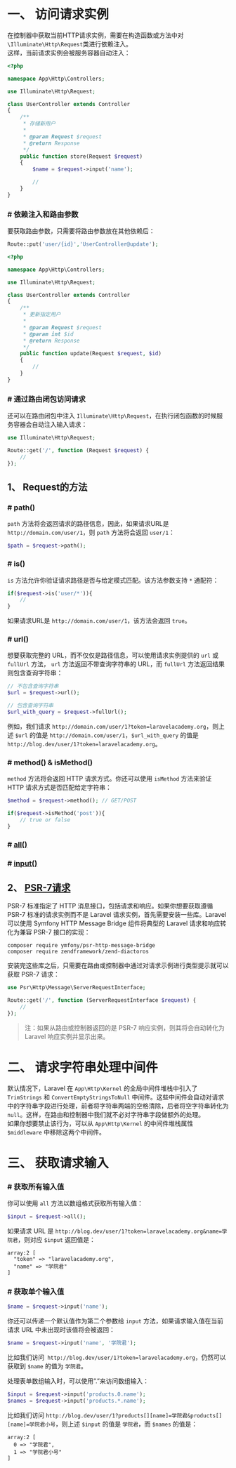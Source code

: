 
# 一、 访问请求实例
在控制器中获取当前HTTP请求实例，需要在构造函数或方法中对`\Illuminate\Http\Request`类进行依赖注入。  
这样，当前请求实例会被服务容器自动注入：  
```php
<?php

namespace App\Http\Controllers;

use Illuminate\Http\Request;

class UserController extends Controller
{
    /**
     * 存储新用户
     *
     * @param Request $request
     * @return Response
     */
    public function store(Request $request)
    {
        $name = $request->input('name');

        //
    }
}
```

### \# 依赖注入和路由参数
要获取路由参数，只需要将路由参数放在其他依赖后：  
```php
Route::put('user/{id}','UserController@update');
```
```php
<?php

namespace App\Http\Controllers;

use Illuminate\Http\Request;

class UserController extends Controller
{
    /**
     * 更新指定用户
     *
     * @param Request $request
     * @param int $id
     * @return Response
     */
    public function update(Request $request, $id)
    {
        //
    }
}
```

### \# 通过路由闭包访问请求
还可以在路由闭包中注入 `Illuminate\Http\Request`，在执行闭包函数的时候服务容器会自动注入输入请求：  
```php
use Illuminate\Http\Request;

Route::get('/', function (Request $request) {
    //
});
```

## 1、 Request的方法
### \# path()
`path` 方法将会返回请求的路径信息，因此，如果请求URL是 `http://domain.com/user/1`，则 `path` 方法将会返回 `user/1`：  
```php
$path = $request->path();
```
### \# is()
`is` 方法允许你验证请求路径是否与给定模式匹配。该方法参数支持 `*` 通配符：  
```php
if($request->is('user/*')){
    //
}
```
如果请求URL是 `http://domain.com/user/1`，该方法会返回 `true`。  

### \# url()
想要获取完整的 URL，而不仅仅是路径信息，可以使用请求实例提供的 `url` 或 `fullUrl` 方法， `url` 方法返回不带查询字符串的 URL，而 `fullUrl` 方法返回结果则包含查询字符串：  
```php
// 不包含查询字符串
$url = $request->url();

// 包含查询字符串
$url_with_query = $request->fullUrl();
```
例如，我们请求 `http://domain.com/user/1?token=laravelacademy.org`，则上述 `$url` 的值是 `http://domain.com/user/1`，`$url_with_query` 的值是 `http://blog.dev/user/1?token=laravelacademy.org`。  

### \# method() & isMethod()
`method` 方法将会返回 HTTP 请求方式。你还可以使用 `isMethod` 方法来验证 HTTP 请求方式是否匹配给定字符串：  
```php
$method = $request->method(); // GET/POST

if($request->isMethod('post')){ 
    // true or false
}
```

### \# [all()](#-获取所有输入值)

### \# [input()](#-获取单个输入值)

## 2、 [PSR-7请求](https://www.php-fig.org/psr/psr-7/)
PSR-7 标准指定了 HTTP 消息接口，包括请求和响应。如果你想要获取遵循 PSR-7 标准的请求实例而不是 Laravel 请求实例，首先需要安装一些库。Laravel 可以使用 Symfony HTTP Message Bridge 组件将典型的 Laravel 请求和响应转化为兼容 PSR-7 接口的实现：  
```
composer require ymfony/psr-http-message-bridge
composer require zendframework/zend-diactoros
```
安装完这些库之后，只需要在路由或控制器中通过对请求示例进行类型提示就可以获取 PSR-7 请求：  
```php
use Psr\Http\Message\ServerRequestInterface;

Route::get('/', function (ServerRequestInterface $request) {
    //
});
```
>注：如果从路由或控制器返回的是 PSR-7 响应实例，则其将会自动转化为 Laravel 响应实例并显示出来。  




# 二、 请求字符串处理中间件
默认情况下，Laravel 在 `App\Http\Kernel` 的全局中间件堆栈中引入了 `TrimStrings` 和 `ConvertEmptyStringsToNull` 中间件。这些中间件会自动对请求中的字符串字段进行处理，前者将字符串两端的空格清除，后者将空字符串转化为 `null`。这样，在路由和控制器中我们就不必对字符串字段做额外的处理。  
如果你想要禁止该行为，可以从 `App\Http\Kernel` 的中间件堆栈属性 `$middleware` 中移除这两个中间件。  




# 三、 获取请求输入
### \# 获取所有输入值
你可以使用 `all` 方法以数组格式获取所有输入值：  
```php
$input = $request->all();
```
如果请求 URL 是 `http://blog.dev/user/1?token=laravelacademy.org&name=学院君`，则对应 `$input` 返回值是：  
```
array:2 [
  "token" => "laravelacademy.org",
  "name" => "学院君"
]
```

### \# 获取单个输入值
```php
$name = $request->input('name');
```

你还可以传递一个默认值作为第二个参数给 `input` 方法，如果请求输入值在当前请求 URL 中未出现时该值将会被返回：  
```php
$name = $request->input('name', '学院君');
```
比如我们访问` http://blog.dev/user/1?token=laravelacademy.org`，仍然可以获取到 `$name` 的值为 `学院君`。  

处理表单数组输入时，可以使用”.”来访问数组输入：  
```php
$input = $request->input('products.0.name');
$names = $request->input('products.*.name');
```
比如我们访问 `http://blog.dev/user/1?products[][name]=学院君&products[][name]=学院君小号`，则上述 `$input` 的值是 `学院君`，而 `$names` 的值是：  
```
array:2 [
  0 => "学院君",
  1 => "学院君小号"
]
```

